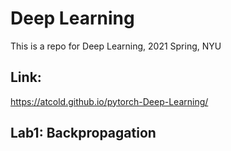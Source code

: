 # Deep Learning
This is a repo for Deep Learning, 2021 Spring, NYU
## Link: 
https://atcold.github.io/pytorch-Deep-Learning/

## Lab1: Backpropagation